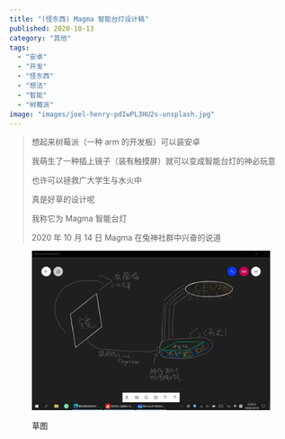 ```yaml
---
title: "(怪东西) Magma 智能台灯设计稿"
published: 2020-10-13
category: "其他"
tags:
  - "安卓"
  - "开发"
  - "怪东西"
  - "想法"
  - "智能"
  - "树莓派"
image: "images/joel-henry-pdIwPL3HU2s-unsplash.jpg"
---
```


> 想起来树莓派（一种 arm 的开发板）可以装安卓
>
> 我萌生了一种插上镜子（装有触摸屏）就可以变成智能台灯的神必玩意
>
> 也许可以拯救广大学生与水火中
>
> 真是好草的设计呢
>
> 我称它为 Magma 智能台灯
>
> 2020 年 10 月 14 日 Magma 在兔神社群中兴奋的说道

<figure>

![](images/11309c1c55418cda.jpg)

<figcaption>

草图

</figcaption>

</figure>
